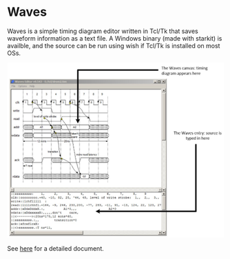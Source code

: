 # Waves
Waves is a simple timing diagram editor written in Tcl/Tk that saves waveform information as a text file.
A Windows binary (made with starkit) is availble, and the source can be run using
wish if Tcl/Tk is installed on most OSs.

![Waves Example](docs/waves-1.jpg)

See [here](https://github.com/hacksterous/waves/blob/master/docs/Waves%20Timing%20Diagram%20Editor.pdf) for a detailed document.
